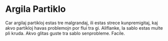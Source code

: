 # Argila Partiklo

Car argilaj partikloj estas tre malgrandaj, ili estas strece kunpremigitaj, kaj
akvo partikloj havas problemojn por flui tra gi. Aliflanke, la sablo estas multe
pli kruda. Akvo glitas guste tra sablo senprobleme. Facile.
